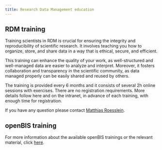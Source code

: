 ```yaml
---
title: Research Data Management education
---
```


## RDM training

Training scientists in RDM is crucial for ensuring the integrity and reproducibility of scientific research.
It involves teaching you how to organize, store, and share data in a way that is ethical, secure, and efficient.

This training can enhance the quality of your work, as well-structured and well-managed data are easier to analyze and interpret.
Moreover, it fosters collaboration and transparency in the scientific community, as data managed properly can be easily shared and reused by others.

The training is provided every 6 months and it consists of several 2h online sessions with exercises.
There are no registration requirements.
More details follow here and on the intranet, in advance of each training, with enough time for registration.

If you have any question please contact [Matthias Roesslein](mailto:matthias.roesslein@empa.ch).

## openBIS training

For more information about the available openBIS trainings or the relevant material, click [here](/rdm/openBIS/education/).

